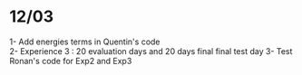 # 12/03
1- Add energies terms in Quentin's code  
2- Experience 3 : 20 evaluation days and 20 days final final test day
3- Test Ronan's code for Exp2 and Exp3 

